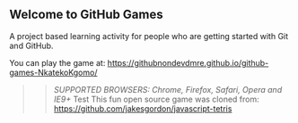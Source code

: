 ## Welcome to GitHub Games

A project based learning activity for people who are getting started with Git and GitHub.

You can play the game at:  https://githubnondevdmre.github.io/github-games-NkatekoKgomo/

>> _*SUPPORTED BROWSERS*: Chrome, Firefox, Safari, Opera and IE9+_
Test
This fun open source game was cloned from: https://github.com/jakesgordon/javascript-tetris
